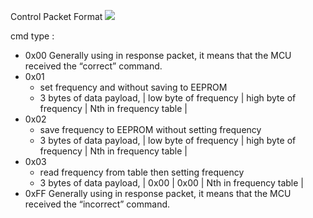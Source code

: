 
Control Packet Format
![](https://d2mxuefqeaa7sj.cloudfront.net/s_182B9C2A5F3E602310842AB2F88AFF8B53760ED3CBBBB56826875F966CBAD3F9_1538119421184_Phi-A_to_BBrain_comunication.png)


cmd type :

- 0x00
  Generally using in response packet, it means that the MCU received the “correct” command.
- 0x01
  - set frequency and without saving  to EEPROM
  - 3 bytes of data payload,  | low byte of frequency | high byte of frequency | Nth in frequency table |
- 0x02
  - save frequency to EEPROM without setting frequency
  - 3 bytes of data payload,  | low byte of frequency | high byte of frequency | Nth in frequency table |
- 0x03
  - read frequency from table then setting frequency
  - 3 bytes of data payload,  | 0x00 | 0x00 | Nth in frequency table |
- 0xFF
  Generally using in response packet, it means that the MCU received the “incorrect” command.
